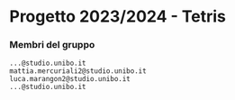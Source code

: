 # Progetto 2023/2024 - Tetris

### Membri del gruppo

    ...@studio.unibo.it
    mattia.mercuriali2@studio.unibo.it
    luca.marangon2@studio.unibo.it
    ...@studio.unibo.it

